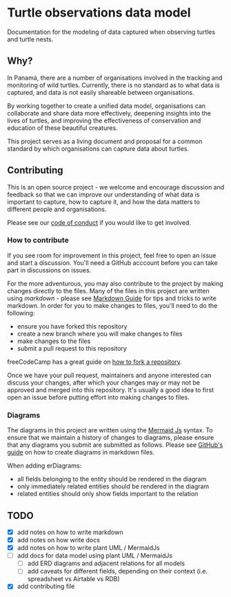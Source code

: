 # Turtle observations data model

Documentation for the modeling of data captured when observing turtles and turtle nests.

## Why?

In Panamá, there are a number of organisations involved in the tracking and monitoring of wild turtles. Currently, there is no standard as to what data is captured, and data is not easily shareable between organisations.

By working together to create a unified data model, organisations can collaborate and share data more effectively, deepening insights into the lives of turtles, and improving the effectiveness of conservation and education of these beautiful creatures.

This project serves as a living document and proposal for a common standard by which organisations can capture data about turtles.

## Contributing

This is an open source project - we welcome and encourage discussion and feedback so that we can improve our understanding of what data is important to capture, how to capture it, and how the data matters to different people and organisations. 

Please see our [code of conduct](./CONTRIBUTING.md) if you would like to get involved.

### How to contribute

If you see room for improvement in this project, feel free to open an issue and start a discussion. You'll need a GitHub acccount before you can take part in discussions on issues.

For the more adventurous, you may also contribute to the project by making changes directly to the files. Many of the files in this project are written using _markdown_ - please see [Markdown Guide][external-markdown] for tips and tricks to write markdown. In order for you to make changes to files, you'll need to do the following:

- ensure you have forked this repository
- create a new branch where you will make changes to files
- make changes to the files
- submit a pull request to this repository

freeCodeCamp has a great guide on [how to fork a repository][external-freecodecamp-forking].

Once we have your pull request, maintainers and anyone interested can discuss your changes, after which your changes may or may not be approved and merged into this repository. It's usually a good idea to first open an issue before putting effort into making changes to files.

### Diagrams

The diagrams in this project are written using the [Mermaid Js][external-mermaidjs] syntax. To ensure that we maintain a history of changes to diagrams, please ensure that any diagrams you submit are submitted as follows. Please see [GitHub's guide][external-github-diagrams] on how to create diagrams in markdown files.

When adding erDiagrams:

- all fields belonging to the entity should be rendered in the diagram
- only immediately related entities should be rendered in the diagram
- related entities should only show fields important to the relation

## TODO

- [x] add notes on how to write markdown
- [x] add notes on how write docs
- [x] add notes on how to write plant UML / MermaidJs
- [ ] add docs for data model using plant UML / MermaidJs
  - [ ] add ERD diagrams and adjacent relations for all models
  - [ ] add caveats for different fields, depending on their context (i.e. spreadsheet vs Airtable vs RDB)
- [x] add contributing file

<!-- LINKS -->
[external-markdown]: https://www.markdownguide.org/basic-syntax/ "Markdown syntax guide"
[external-freecodecamp-forking]: https://www.freecodecamp.org/news/how-to-fork-a-github-repository/ "freeCodeCamp - How to fork a GitHub repo"
[external-github-diagrams]: https://docs.github.com/en/get-started/writing-on-github/working-with-advanced-formatting/creating-diagrams "GitHub - creating diagrams"
[external-mermaidjs]: https://mermaid-js.github.io/mermaid/#/ "Mermaid Js"
[external-plantuml-proxy]: https://stackoverflow.com/a/32771815 "Stackoverflow - PlantUML in GitLab / GitHub"
